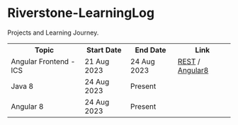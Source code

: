 # Riverstone-LearningLog
Projects and Learning Journey.

<table>
  <tr>
    <th>Topic</th>
    <th>Start Date</th>
    <th>End Date</th>
    <th>Link</th>
  </tr>
  <tr>
    <td>Angular Frontend - ICS</td>
    <td>21 Aug 2023</td>
    <td>24 Aug 2023</td>
    <td><a href="https://github.com/paultimothy12/Riverstone-ICS-BackendRestAPI">REST</a> /
        <a href="https://github.com/paultimothy12/Riverstone-ICS-Angular8FrontEnd">Angular8</a>
    </td>
  </tr>
  <tr>
    <td>Java 8</td>
    <td>24 Aug 2023</td>
    <td>Present</td>
    <td></td>
  </tr>
  <tr>
    <td>Angular 8</td>
    <td>24 Aug 2023</td>
    <td>Present</td>
    <td></td>
  </tr>
</table>

